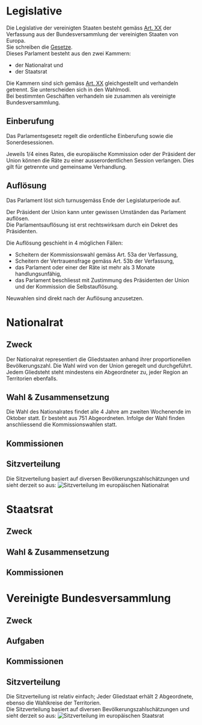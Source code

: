 # Legislative
Die Legislative der vereinigten Staaten besteht gemäss [Art. XX]() der Verfassung aus der Bundesversammlung der vereinigten Staaten von Europa.  
Sie schreiben die [Gesetze](./Laws/Gesetze.md).  
Dieses Parlament besteht aus den zwei Kammern:   
- der Nationalrat und
- der Staatsrat

Die Kammern sind sich gemäss [Art. XX]() gleichgestellt und verhandeln getrennt. Sie unterscheiden sich in den Wahlmodi.  
Bei bestimmten Geschäften verhandeln sie zusammen als vereinigte Bundesversammlung.  

## Einberufung
Das Parlamentsgesetz regelt die ordentliche Einberufung sowie die Sonerdesessionen.  

Jeweils 1/4 eines Rates, die europäische Kommission oder der Präsident der Union können die Räte zu einer ausserordentlichen Session verlangen. Dies gilt für getrennte und gemeinsame Verhandlung.  

## Auflösung
Das Parlament löst sich turnusgemäss Ende der Legislaturperiode auf.   

Der Präsident der Union kann unter gewissen Umständen das Parlament auflösen.  
Die Parlamentsauflösung ist erst rechtswirksam durch ein Dekret des Präsidenten.  

Die Auflösung geschieht in 4 möglichen Fällen:  
- Scheitern der Kommissionswahl gemäss Art. 53a der Verfassung,
- Scheitern der Vertrauensfrage gemäss Art. 53b der Verfassung,
- das Parlament oder einer der Räte ist mehr als 3 Monate handlungsunfähig,
- das Parlament beschliesst mit Zustimmung des Präsidenten der Union und der Kommission die Selbstauflösung.

Neuwahlen sind direkt nach der Auflösung anzusetzen.  

# Nationalrat
## Zweck 
Der Nationalrat representiert die Gliedstaaten anhand ihrer proportionellen Bevölkerungszahl. Die Wahl wird von der Union geregelt und durchgeführt. Jedem Gliedsteht steht mindestens ein Abgeordneter zu, jeder Region an Territorien ebenfalls.  


## Wahl & Zusammensetzung
Die Wahl des Nationalrates findet alle 4 Jahre am zweiten Wochenende im Oktober statt. Er besteht aus 751 Abgeordneten. Infolge der Wahl finden anschliessend die Kommissionswahlen statt.  

## Kommissionen

## Sitzverteilung
Die Sitzverteilung basiert auf diversen Bevölkerungszahlschätzungen und sieht derzeit so aus:
![Sitzverteilung im europäischen Nationalrat](./photos/Sitzverteilung%20Nationalrat.png)

# Staatsrat
## Zweck

## Wahl & Zusammensetzung

## Kommissionen

# Vereinigte Bundesversammlung
## Zweck

## Aufgaben

## Kommissionen

## Sitzverteilung
Die Sitzverteilung ist relativ einfach; Jeder Gliedstaat erhält 2 Abgeordnete, ebenso die Wahlkreise der Territorien.  
Die Sitzverteilung basiert auf diversen Bevölkerungszahlschätzungen und sieht derzeit so aus:
![Sitzverteilung im europäischen Staatsrat](./photos/Sitzverteilung%20Staatsrat.png)
